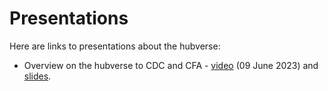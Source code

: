 # Presentations

Here are links to presentations about the hubverse:

- Overview on the hubverse to CDC and CFA - [video](https://www.youtube.com/watch?v=aLVF90zwM-E) (09 June 2023) and [slides](https://docs.google.com/presentation/d/e/2PACX-1vRhXa7DgUDATi3Ovzc8rmUADD9aWeaZKkDV-2wXmja4KT0PJV7elsWiNRHCj9ypRaFEGoFNumOP2mhS/pub?start=false&loop=false&delayms=3000).  
